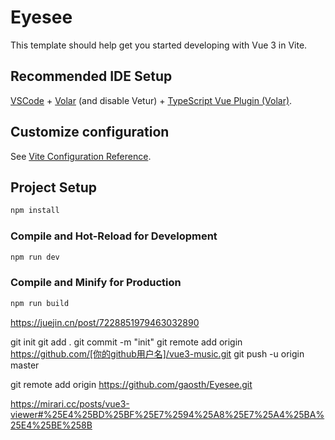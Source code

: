# Eyesee

This template should help get you started developing with Vue 3 in Vite.

## Recommended IDE Setup

[VSCode](https://code.visualstudio.com/) + [Volar](https://marketplace.visualstudio.com/items?itemName=Vue.volar) (and disable Vetur) + [TypeScript Vue Plugin (Volar)](https://marketplace.visualstudio.com/items?itemName=Vue.vscode-typescript-vue-plugin).

## Customize configuration

See [Vite Configuration Reference](https://vitejs.dev/config/).

## Project Setup

```sh
npm install
```

### Compile and Hot-Reload for Development

```sh
npm run dev
```

### Compile and Minify for Production

```sh
npm run build
```
https://juejin.cn/post/7228851979463032890

git init
git add .
git commit -m "init"
git remote add origin https://github.com/[你的github用户名]/vue3-music.git
git push -u origin master

git remote add origin https://github.com/gaosth/Eyesee.git

https://mirari.cc/posts/vue3-viewer#%25E4%25BD%25BF%25E7%2594%25A8%25E7%25A4%25BA%25E4%25BE%258B
